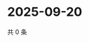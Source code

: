 # 2025-09-20

共 0 条

<!-- BEGIN ZHIHUQUESTIONS -->
<!-- 最后更新时间 Sat Sep 20 2025 10:13:21 GMT+0800 (China Standard Time) -->

<!-- END ZHIHUQUESTIONS -->
